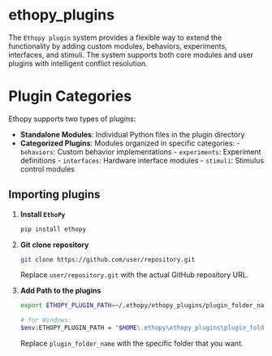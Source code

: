 # ethopy_plugins

The `Ethopy plugin` system provides a flexible way to extend the functionality by adding custom modules, behaviors, experiments, interfaces, and stimuli. The system supports both core modules and user plugins with intelligent conflict resolution.

# Plugin Categories

Ethopy supports two types of plugins:

- **Standalone Modules**: Individual Python files in the plugin directory
- **Categorized Plugins**: Modules organized in specific categories:
  \- `behaviors`: Custom behavior implementations
  \- `experiments`: Experiment definitions
  \- `interfaces`: Hardware interface modules
  \- `stimuli`: Stimulus control modules

## Importing plugins

1. **Install `EthoPy`**

   ```bash
   pip install ethopy
   ```

1. **Git clone repository**

   ```bash
   git clone https://github.com/user/repository.git
   ```

   Replace `user/repository.git` with the actual GitHub repository URL.

1. **Add Path to the plugins**

   ```bash
   export ETHOPY_PLUGIN_PATH=~/.ethopy/ethopy_plugins/plugin_folder_name

   # for Windows:
   $env:ETHOPY_PLUGIN_PATH = "$HOME\.ethopy\ethopy_plugins\plugin_folder_name"
   ```

   Replace `plugin_folder_name` with the specific folder that you want.
